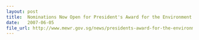 ```yaml
---
layout: post
title:  Nominations Now Open for President's Award for the Environment (PAE) 2007
date:   2007-06-05
file_url: http://www.mewr.gov.sg/news/presidents-award-for-the-environment-2007
---
```

